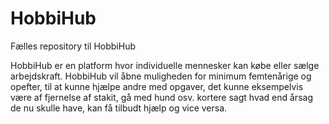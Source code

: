 # HobbiHub
Fælles repository til HobbiHub

HobbiHub er en platform hvor individuelle mennesker kan købe eller sælge arbejdskraft.
HobbiHub vil åbne muligheden for minimum femtenårige og opefter, til at kunne hjælpe andre med opgaver, det kunne eksempelvis være af fjernelse af stakit, gå med hund osv. kortere sagt hvad end årsag de nu skulle have, kan få tilbudt hjælp og vice versa. 
